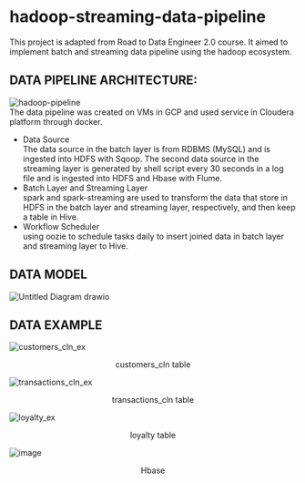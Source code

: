 # hadoop-streaming-data-pipeline
This project is adapted from Road to Data Engineer 2.0 course. It aimed to implement batch and streaming data pipeline using the hadoop ecosystem.

## DATA PIPELINE ARCHITECTURE:
![hadoop-pipeline](https://user-images.githubusercontent.com/48947748/161917432-7c47733b-d8ee-4193-9383-0368473a20c5.png)<br />
The data pipeline was created on VMs in GCP and used service in Cloudera platform through docker.
  - Data Source <br /> The data source in the batch layer is from RDBMS (MySQL) and is ingested into HDFS with Sqoop. The second data source in the streaming layer is generated by shell script every 30 seconds in a log file and is ingested into HDFS and Hbase with Flume.
  - Batch Layer and Streaming Layer <br /> spark and spark-streaming are used to transform the data that store in HDFS in the batch layer and streaming layer, respectively, and then keep a table in Hive.
  - Workflow Scheduler <br /> using oozie to schedule tasks daily to insert joined data in batch layer and streaming layer to Hive.

## DATA MODEL
![Untitled Diagram drawio](https://user-images.githubusercontent.com/48947748/161922660-8ffd6efc-79a8-4357-8fbd-affec2fb5c6f.png)

## DATA EXAMPLE

![customers_cln_ex](https://user-images.githubusercontent.com/48947748/161923370-68c17d10-0b00-4157-9caa-1b5e48dbfe40.jpg) <br />
<p align="center">customers_cln table</p>

![transactions_cln_ex](https://user-images.githubusercontent.com/48947748/161923385-2f9d31e3-3e63-4602-ae30-37796a2c70f7.jpg)<br />
<p align="center">transactions_cln table</p>

![loyalty_ex](https://user-images.githubusercontent.com/48947748/161923390-094bf80c-1930-41b6-8218-bffd3025a88b.jpg)<br />
<p align="center">loyalty table</p>

![image](https://user-images.githubusercontent.com/48947748/161923956-a0397025-0356-4916-9ef8-299de95e0389.png)<br />
<p align="center">Hbase</p>
